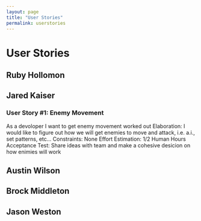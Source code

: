 ```yaml
---
layout: page
title: "User Stories"
permalink: userstories
---
```


# User Stories

## Ruby Hollomon

## Jared Kaiser

### User Story #1: Enemy Movement
As a devoloper I want to get enemy movement worked out
Elaboration: I would like to figure out how we will get enemies to move and attack, i.e. a.i., set patterns, etc...
Constraints: None
Effort Estimation: 1/2 Human Hours
Acceptance Test: Share ideas with team and make a cohesive desicion on how enimies will work

## Austin Wilson

## Brock Middleton

## Jason Weston
